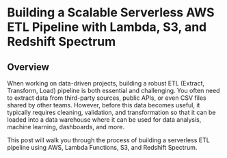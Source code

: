 # Building a Scalable Serverless AWS ETL Pipeline with Lambda, S3, and Redshift Spectrum

## Overview

When working on data-driven projects, building a robust ETL (Extract, Transform, Load) pipeline is both essential and challenging. You often need to extract data from third-party sources, public APIs, or even CSV files shared by other teams. However, before this data becomes useful, it typically requires cleaning, validation, and transformation so that it can be loaded into a data warehouse where it can be used for data analysis, machine learning, dashboards, and more.

This post will walk you through the process of building a serverless ETL pipeline using AWS, Lambda Functions, S3, and Redshift Spectrum.